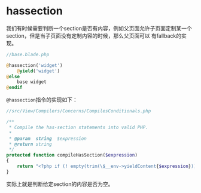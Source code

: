 # hassection

我们有时候需要判断一个section是否有内容，例如父页面允许子页面定制某一个section，但是当子页面没有定制内容的时候，那么父页面可以
有fallback的实现。

```php
//base.blade.php

@hassection('widget')
    @yield('widget')
@else
    base widget
@endif
```

`@hassection`指令的实现如下：


```php
//src/View/Compilers/Concerns/CompilesConditionals.php

/**
 * Compile the has-section statements into valid PHP.
 *
 * @param  string  $expression
 * @return string
 */
protected function compileHasSection($expression)
{
    return "<?php if (! empty(trim(\$__env->yieldContent{$expression}))): ?>";
}
```

实际上就是判断给定section的内容是否为空。